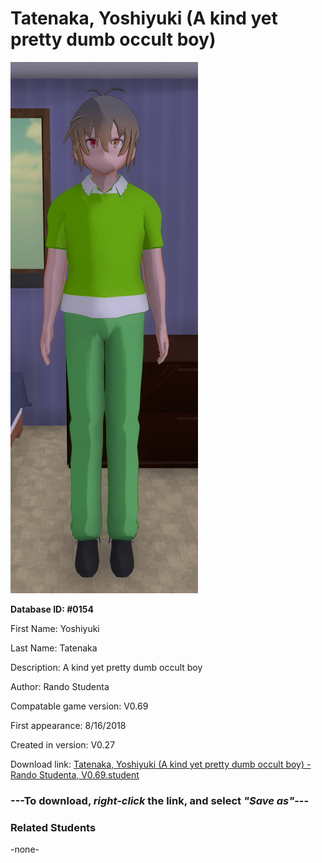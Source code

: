 # Tatenaka, Yoshiyuki (A kind yet pretty dumb occult boy)

<img src="../../Files/Images/Tatenaka, Yoshiyuki (A kind yet pretty dumb occult boy).png" title="Tatenaka, Yoshiyuki (A kind yet pretty dumb occult boy) - Rando Studenta, V0.69">

**Database ID: #0154**

First Name: Yoshiyuki

Last Name: Tatenaka

Description: A kind yet pretty dumb occult boy

Author: Rando Studenta

Compatable game version: V0.69

First appearance: 8/16/2018

Created in version: V0.27

Download link: <a href="https://raw.githubusercontent.com/Arbiter1223/Daigaku-Gurashi-Custom-Students/master/Files/Student%20Files/Tatenaka%2C%20Yoshiyuki%20(A%20kind%20yet%20pretty%20dumb%20occult%20boy)%20-%20Rando%20Studenta%2C%20V0.69.student">Tatenaka, Yoshiyuki (A kind yet pretty dumb occult boy) - Rando Studenta, V0.69.student</a>

### ---**To download, _right-click_ the link, and select _"Save as"_**---

### Related Students

-none-
